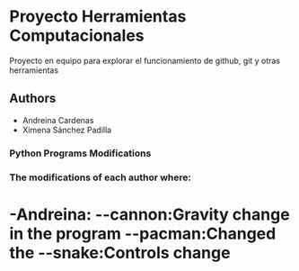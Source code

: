 # Proyecto Herramientas Computacionales
Proyecto en equipo para explorar el funcionamiento de github, git y otras herramientas

## Authors 
- Andreina Cardenas 
- Ximena Sánchez Padilla

### Python Programs Modifications 
### The modifications of each author where: 
-Andreina:
--cannon:Gravity change in the program 
--pacman:Changed the 
--snake:Controls change 
=======


